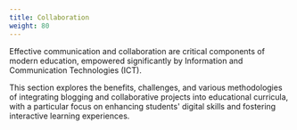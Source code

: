 ```yaml
---
title: Collaboration
weight: 80
---
```


Effective communication and collaboration are critical components of modern education, empowered significantly by Information and Communication Technologies (ICT). 

This section explores the benefits, challenges, and various methodologies of integrating blogging and collaborative projects into educational curricula, with a particular focus on enhancing students' digital skills and fostering interactive learning experiences.